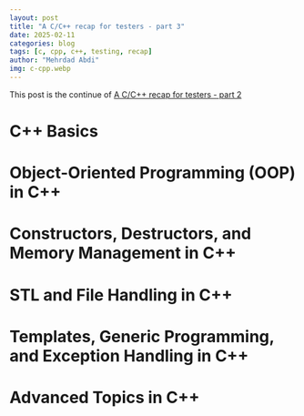 ```yaml
---
layout: post
title: "A C/C++ recap for testers - part 3"
date: 2025-02-11
categories: blog
tags: [c, cpp, c++, testing, recap]
author: "Mehrdad Abdi"
img: c-cpp.webp
---
```


This post is the continue of [A C/C++ recap for testers - part 2](/recap-c-cpp-2/)

# C++ Basics

# Object-Oriented Programming (OOP) in C++

# Constructors, Destructors, and Memory Management in C++

# STL and File Handling in C++ 

# Templates, Generic Programming, and Exception Handling in C++

# Advanced Topics in C++


